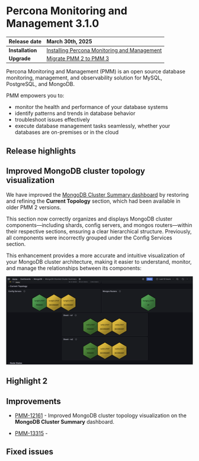 # Percona Monitoring and Management 3.1.0 

| **Release date** | March 30th, 2025                                                                                  |
| ----------------- | :---------------------------------------------------------------------------------------------- |
| **Installation** | [Installing Percona Monitoring and Management](../quickstart/quickstart.md) |
| **Upgrade**| [Migrate PMM 2 to PMM 3](../pmm-upgrade/migrating_from_pmm_2.md)


Percona Monitoring and Management (PMM) is an open source database monitoring, management, and observability solution for MySQL, PostgreSQL, and MongoDB.

PMM empowers you to: 

- monitor the health and performance of your database systems
- identify patterns and trends in database behavior
- troubleshoot issues effectively
- execute database management tasks seamlessly, whether your databases are on-premises or in the cloud

## Release highlights

## Improved MongoDB cluster topology visualization

We have improved the [MongoDB Cluster Summary dashboard](../reference/dashboards/dashboard-mongodb-cluster-summary.md) by restoring and refining the **Current Topology** section, which had been available in older PMM 2 versions.

This section now correctly organizes and displays MongoDB cluster components—including shards, config servers, and mongos routers—within their respective sections, ensuring a clear hierarchical structure. Previously, all components were incorrectly grouped under the Config Services section.

This enhancement provides a more accurate and intuitive visualization of your MongoDB cluster architecture, making it easier to understand, monitor, and manage the relationships between its components:

![Topology section](Topology.png)

## Highlight 2



## Improvements

- [PMM-12161](https://perconadev.atlassian.net/browse/PMM-12161) - Improved MongoDB cluster topology visualization on the **MongoDB Cluster Summary** dashboard.

- [PMM-13315](https://perconadev.atlassian.net/browse/PMM-13315) - 


## Fixed issues
